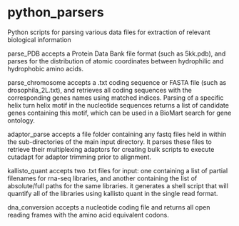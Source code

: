 # python_parsers
Python scripts for parsing various data files for extraction of relevant biological information

parse_PDB accepts a Protein Data Bank file format (such as 5kk.pdb), and parses for the distribution of atomic coordinates between hydrophilic and hydrophobic amino acids. 

parse_chromosome accepts a .txt coding sequence or FASTA file (such as drosophila_2L.txt), and retrieves all coding sequences with the corresponding genes names using matched indices. Parsing of a specific helix turn helix motif in the nucleotide sequences returns a list of candidate genes containing this motif, which can be used in a BioMart search for gene ontology. 

adaptor_parse accepts a file folder containing any fastq files held in within the sub-directories of the main input directory. It parses these files to retrieve their multiplexing adaptors for creating bulk scripts to execute cutadapt for adaptor trimming prior to alignment. 

kallisto_quant accepts two .txt files for input: one containing a list of partial filenames for rna-seq libraries, and another containing the list of absolute/full paths for the same libraries. it generates a shell script that will quantify all of the libraries using kallisto quant in the single read format. 

dna_conversion accepts a nucleotide coding file and returns all open reading frames
with the amino acid equivalent codons. 
